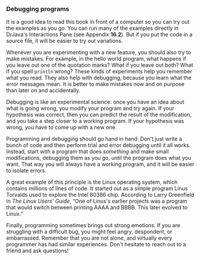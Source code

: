 ###  Debugging programs


It is a good idea to read this book in front of a computer so you can try out the examples as you go.
You can run many of the examples directly in DrJava's Interactions Pane (see Appendix **16.2**).
But if you put the code in a source file, it will be easier to try out variations.


Whenever you are experimenting with a new feature, you should also try to make mistakes.
For example, in the hello world program, what happens if you leave out one of the quotation marks?
What if you leave out both?
What if you spell `println` wrong?
These kinds of experiments help you remember what you read.
They also help with debugging, because you learn what the error messages mean.
It is better to make mistakes now and on purpose than later on and accidentally.



Debugging is like an experimental science: once you have an idea about what is going wrong, you modify your program and try again.
If your hypothesis was correct, then you can predict the result of the modification, and you take a step closer to a working program.
If your hypothesis was wrong, you have to come up with a new one.

Programming and debugging should go hand in hand.
Don't just write a bunch of code and then perform trial and error debugging until it all works.
Instead, start with a program that does *something* and make small modifications, debugging them as you go, until the program does what you want.
That way you will always have a working program, and it will be easier to isolate errors.


A great example of this principle is the Linux operating system, which contains millions of lines of code.
It started out as a simple program Linus Torvalds used to explore the Intel 80386 chip.
According to Larry Greenfield in *The Linux Users' Guide*, “One of Linus's earlier projects was a program that would switch between printing AAAA and BBBB.
This later evolved to Linux.”


Finally, programming sometimes brings out strong emotions.
If you are struggling with a difficult bug, you might feel angry, despondent, or embarrassed.
Remember that you are not alone, and virtually every programmer has had similar experiences.
Don't hesitate to reach out to a friend and ask questions!
